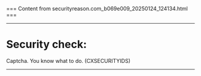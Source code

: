 === Content from securityreason.com_b069e009_20250124_124134.html ===


---

# Security check:

Captcha. You know what to do. (CXSECURITYIDS)

---


